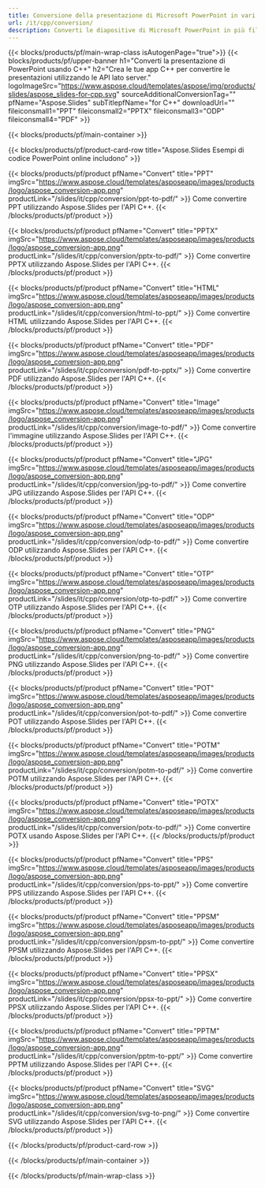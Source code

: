 ```yaml
---
title: Conversione della presentazione di Microsoft PowerPoint in vari formati utilizzando C++
url: /it/cpp/conversion/
description: Converti le diapositive di Microsoft PowerPoint in più file, inclusi formati HTML, PDF e immagine all'interno di applicazioni basate su C++.
---
```


{{< blocks/products/pf/main-wrap-class isAutogenPage="true">}}
{{< blocks/products/pf/upper-banner h1="Converti la presentazione di PowerPoint usando C++" h2="Crea le tue app C++ per convertire le presentazioni utilizzando le API lato server." logoImageSrc="https://www.aspose.cloud/templates/aspose/img/products/slides/aspose_slides-for-cpp.svg" sourceAdditionalConversionTag="" pfName="Aspose.Slides" subTitlepfName="for C++" downloadUrl="" fileiconsmall1="PPT" fileiconsmall2="PPTX" fileiconsmall3="ODP" fileiconsmall4="PDF" >}}

{{< blocks/products/pf/main-container >}}

{{< blocks/products/pf/product-card-row title="Aspose.Slides Esempi di codice PowerPoint online includono" >}}

{{< blocks/products/pf/product pfName="Convert" title="PPT" imgSrc="https://www.aspose.cloud/templates/asposeapp/images/products/logo/aspose_conversion-app.png" productLink="/slides/it/cpp/conversion/ppt-to-pdf/" >}}
Come convertire PPT utilizzando Aspose.Slides per l'API C++.
{{< /blocks/products/pf/product >}}

{{< blocks/products/pf/product pfName="Convert" title="PPTX" imgSrc="https://www.aspose.cloud/templates/asposeapp/images/products/logo/aspose_conversion-app.png" productLink="/slides/it/cpp/conversion/pptx-to-pdf/" >}}
Come convertire PPTX utilizzando Aspose.Slides per l'API C++.
{{< /blocks/products/pf/product >}}

{{< blocks/products/pf/product pfName="Convert" title="HTML" imgSrc="https://www.aspose.cloud/templates/asposeapp/images/products/logo/aspose_conversion-app.png" productLink="/slides/it/cpp/conversion/html-to-ppt/" >}}
Come convertire HTML utilizzando Aspose.Slides per l'API C++.
{{< /blocks/products/pf/product >}}

{{< blocks/products/pf/product pfName="Convert" title="PDF" imgSrc="https://www.aspose.cloud/templates/asposeapp/images/products/logo/aspose_conversion-app.png" productLink="/slides/it/cpp/conversion/pdf-to-pptx/" >}}
Come convertire PDF utilizzando Aspose.Slides per l'API C++.
{{< /blocks/products/pf/product >}}

{{< blocks/products/pf/product pfName="Convert" title="Image" imgSrc="https://www.aspose.cloud/templates/asposeapp/images/products/logo/aspose_conversion-app.png" productLink="/slides/it/cpp/conversion/image-to-pdf/" >}}
Come convertire l'immagine utilizzando Aspose.Slides per l'API C++.
{{< /blocks/products/pf/product >}}

{{< blocks/products/pf/product pfName="Convert" title="JPG" imgSrc="https://www.aspose.cloud/templates/asposeapp/images/products/logo/aspose_conversion-app.png" productLink="/slides/it/cpp/conversion/jpg-to-pdf/" >}}
Come convertire JPG utilizzando Aspose.Slides per l'API C++.
{{< /blocks/products/pf/product >}}

{{< blocks/products/pf/product pfName="Convert" title="ODP" imgSrc="https://www.aspose.cloud/templates/asposeapp/images/products/logo/aspose_conversion-app.png" productLink="/slides/it/cpp/conversion/odp-to-pdf/" >}}
Come convertire ODP utilizzando Aspose.Slides per l'API C++.
{{< /blocks/products/pf/product >}}

{{< blocks/products/pf/product pfName="Convert" title="OTP" imgSrc="https://www.aspose.cloud/templates/asposeapp/images/products/logo/aspose_conversion-app.png" productLink="/slides/it/cpp/conversion/otp-to-pdf/" >}}
Come convertire OTP utilizzando Aspose.Slides per l'API C++.
{{< /blocks/products/pf/product >}}

{{< blocks/products/pf/product pfName="Convert" title="PNG" imgSrc="https://www.aspose.cloud/templates/asposeapp/images/products/logo/aspose_conversion-app.png" productLink="/slides/it/cpp/conversion/png-to-pdf/" >}}
Come convertire PNG utilizzando Aspose.Slides per l'API C++.
{{< /blocks/products/pf/product >}}

{{< blocks/products/pf/product pfName="Convert" title="POT" imgSrc="https://www.aspose.cloud/templates/asposeapp/images/products/logo/aspose_conversion-app.png" productLink="/slides/it/cpp/conversion/pot-to-pdf/" >}}
Come convertire POT utilizzando Aspose.Slides per l'API C++.
{{< /blocks/products/pf/product >}}

{{< blocks/products/pf/product pfName="Convert" title="POTM" imgSrc="https://www.aspose.cloud/templates/asposeapp/images/products/logo/aspose_conversion-app.png" productLink="/slides/it/cpp/conversion/potm-to-pdf/" >}}
Come convertire POTM utilizzando Aspose.Slides per l'API C++.
{{< /blocks/products/pf/product >}}

{{< blocks/products/pf/product pfName="Convert" title="POTX" imgSrc="https://www.aspose.cloud/templates/asposeapp/images/products/logo/aspose_conversion-app.png" productLink="/slides/it/cpp/conversion/potx-to-pdf/" >}}
Come convertire POTX usando Aspose.Slides per l'API C++.
{{< /blocks/products/pf/product >}}

{{< blocks/products/pf/product pfName="Convert" title="PPS" imgSrc="https://www.aspose.cloud/templates/asposeapp/images/products/logo/aspose_conversion-app.png" productLink="/slides/it/cpp/conversion/pps-to-ppt/" >}}
Come convertire PPS utilizzando Aspose.Slides per l'API C++.
{{< /blocks/products/pf/product >}}

{{< blocks/products/pf/product pfName="Convert" title="PPSM" imgSrc="https://www.aspose.cloud/templates/asposeapp/images/products/logo/aspose_conversion-app.png" productLink="/slides/it/cpp/conversion/ppsm-to-ppt/" >}}
Come convertire PPSM utilizzando Aspose.Slides per l'API C++.
{{< /blocks/products/pf/product >}}

{{< blocks/products/pf/product pfName="Convert" title="PPSX" imgSrc="https://www.aspose.cloud/templates/asposeapp/images/products/logo/aspose_conversion-app.png" productLink="/slides/it/cpp/conversion/ppsx-to-ppt/" >}}
Come convertire PPSX utilizzando Aspose.Slides per l'API C++.
{{< /blocks/products/pf/product >}}

{{< blocks/products/pf/product pfName="Convert" title="PPTM" imgSrc="https://www.aspose.cloud/templates/asposeapp/images/products/logo/aspose_conversion-app.png" productLink="/slides/it/cpp/conversion/pptm-to-ppt/" >}}
Come convertire PPTM utilizzando Aspose.Slides per l'API C++.
{{< /blocks/products/pf/product >}}

{{< blocks/products/pf/product pfName="Convert" title="SVG" imgSrc="https://www.aspose.cloud/templates/asposeapp/images/products/logo/aspose_conversion-app.png" productLink="/slides/it/cpp/conversion/svg-to-png/" >}}
Come convertire SVG utilizzando Aspose.Slides per l'API C++.
{{< /blocks/products/pf/product >}}

{{< /blocks/products/pf/product-card-row >}}

{{< /blocks/products/pf/main-container >}}
    
{{< /blocks/products/pf/main-wrap-class >}}
